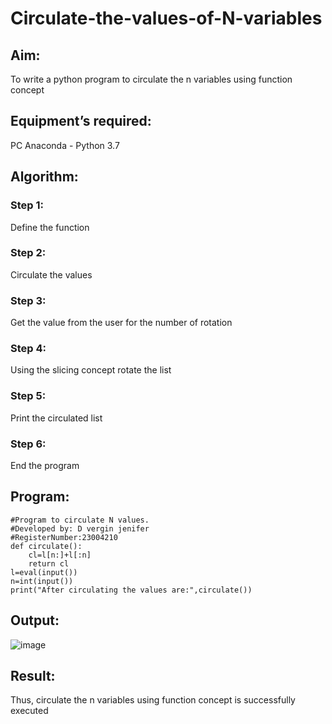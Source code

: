 # Circulate-the-values-of-N-variables
## Aim:
To write a python program to circulate the n variables using function concept
## Equipment’s required:
PC
Anaconda - Python 3.7
## Algorithm: 
### Step 1: 
Define the function
### Step 2: 
Circulate the values
### Step 3: 
Get the value from the user for the number of rotation
### Step 4: 
Using the slicing concept rotate the list

### Step 5: 
Print the circulated list
### Step 6: 
End the program
## Program:
```
#Program to circulate N values.
#Developed by: D vergin jenifer
#RegisterNumber:23004210
def circulate():
    cl=l[n:]+l[:n]
    return cl
l=eval(input())
n=int(input())
print("After circulating the values are:",circulate())
```
## Output:
![image](https://github.com/VerginJenifer/Circulate-the-values-of-N-variables/assets/136251012/63f500c8-e5b9-4445-ac8a-be210124d20b)

## Result:
Thus, circulate the n variables using function concept is successfully executed
